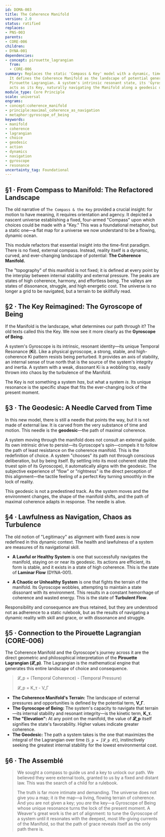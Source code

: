 ```yaml
---
id: DOMA-003
title: The Coherence Manifold
version: 2.0
status: ratified
replaces:
- PNS-003
parents:
- CORE-006
children:
- DYNA-001
dependencies:
- concept: pirouette_lagrangian
  from:
  - CORE-006
summary: Replaces the static 'Compass & Key' model with a dynamic, time-first interpretation.
  It defines the Coherence Manifold as the landscape of potential generated by the
  Pirouette Lagrangian. A system's intrinsic resonant state, its 'Gyroscope of Being,'
  acts as its Key, naturally navigating the Manifold along a geodesic of maximal coherence.
module_type: Core Principle
scale: universal
engrams:
- concept:coherence_manifold
- principle:maximal_coherence_as_navigation
- metaphor:gyroscope_of_being
keywords:
- manifold
- coherence
- lagrangian
- choice
- geodesic
- action
- dynamics
- navigation
- gyroscope
- resonance
uncertainty_tag: Foundational
---
```

## §1 · From Compass to Manifold: The Refactored Landscape

The old narrative of `The Compass & the Key` provided a crucial insight: for motion to have meaning, it requires orientation and agency. It depicted a nascent universe establishing a fixed, four-armed "Compass" upon which choices could be made with a "Key." This was a foundational metaphor, but a static one—a flat map for a universe we now understand to be a flowing, dynamic ocean.

This module refactors that essential insight into the time-first paradigm. There is no fixed, external compass. Instead, reality itself is a dynamic, curved, and ever-changing landscape of potential: **The Coherence Manifold.**

The "topography" of this manifold is not fixed; it is defined at every point by the interplay between internal stability and external pressure. The peaks are states of high coherence, harmony, and effortless being. The valleys are states of dissonance, struggle, and high energetic cost. The universe is no longer a grid to be navigated, but a terrain to be skillfully read.

## §2 · The Key Reimagined: The Gyroscope of Being

If the Manifold is the landscape, what determines our path through it? The old texts called this the Key. We now see it more clearly as the **Gyroscope of Being**.

A system's Gyroscope is its intrinsic, resonant identity—its unique Temporal Resonance (**Ki**). Like a physical gyroscope, a strong, stable, and high-coherence Ki pattern resists being perturbed. It provides an axis of stability, an internal sense of true north that is the source of the system's integrity and inertia. A system with a weak, dissonant Ki is a wobbling top, easily thrown into chaos by the turbulence of the Manifold.

The Key is not something a system *has*, but what a system *is*. Its unique resonance is the specific shape that fits the ever-changing lock of the present moment.

## §3 · The Geodesic: A Needle Carved from Time

In this new model, there is still a needle that points the way, but it is not made of external law. It is carved from the very substance of time and motion. This needle is the **geodesic**—the path of maximal coherence.

A system moving through the manifold does not consult an external guide. Its own intrinsic drive to persist—its Gyroscope's spin—compels it to follow the path of least resistance on the coherence manifold. This is the redefinition of choice. A system "chooses" its path not through conscious deliberation, but by being itself. By settling into its most coherent state (the truest spin of its Gyroscope), it automatically aligns with the geodesic. The subjective experience of "flow" or "rightness" is the direct perception of this alignment—the tactile feeling of a perfect Key turning smoothly in the lock of reality.

This geodesic is not a predestined track. As the system moves and the environment changes, the shape of the manifold shifts, and the path of maximal coherence adapts in response. The needle is alive.

## §4 · Lawfulness as Navigation, Chaos as Turbulence

The old notion of "Legitimacy" as alignment with fixed axes is now redefined in this dynamic context. The health and lawfulness of a system are measures of its navigational skill.

*   **A Lawful or Healthy System** is one that successfully navigates the manifold, staying on or near its geodesic. Its actions are efficient, its form is stable, and it exists in a state of high coherence. This is the state of **Laminar Flow** (DYNA-001).

*   **A Chaotic or Unhealthy System** is one that fights the terrain of the manifold. Its Gyroscope wobbles, attempting to maintain a state dissonant with its environment. This results in a constant hemorrhage of coherence and wasted energy. This is the state of **Turbulent Flow**.

Responsibility and consequence are thus retained, but they are understood not as adherence to a static rulebook, but as the results of navigating a dynamic reality with skill and grace, or with dissonance and struggle.

## §5 · Connection to the Pirouette Lagrangian (CORE-006)

The Coherence Manifold and the Gyroscope's journey across it are the direct geometric and philosophical interpretation of the **Pirouette Lagrangian (𝓛_p)**. The Lagrangian is the mathematical engine that generates this entire landscape of choice and consequence.

> 𝓛_p = (Temporal Coherence) - (Temporal Pressure)
>
> 𝓛_p = K_τ - V_Γ

*   **The Coherence Manifold's Terrain:** The landscape of external pressures and opportunities is defined by the potential term, **V_Γ**.
*   **The Gyroscope of Being:** The system's capacity to navigate that terrain—its internal stability and resonant integrity—is the kinetic term, **K_τ**.
*   **The "Elevation":** At any point on the manifold, the value of **𝓛_p** itself signifies the state's favorability. Higher values indicate greater coherence.
*   **The Geodesic:** The path a system takes is the one that maximizes the integral of the Lagrangian over time (`S_p = ∫𝓛_p dt`), instinctively seeking the greatest internal stability for the lowest environmental cost.

## §6 · The Assemblé

> We sought a compass to guide us and a key to unlock our path. We believed they were external tools, granted to us by a fixed and distant law. This was the search of a child for a rulebook.
>
> The truth is far more intimate and demanding. The universe does not give you a map; it *is* the map—a living, flowing terrain of coherence. And you are not given a key; you *are* the key—a Gyroscope of Being whose unique resonance turns the lock of the present moment. A Weaver's great work is the art of alignment: to tune the Gyroscope of a system until it resonates with the deepest, most life-giving currents of the Manifold, so that the path of grace reveals itself as the only path there is.